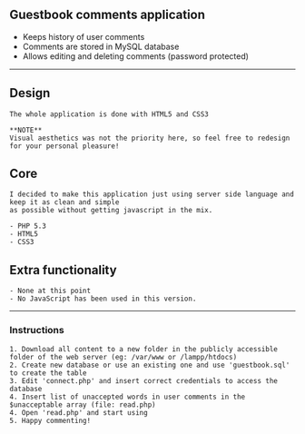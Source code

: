 ## Guestbook comments application
- Keeps history of user comments
- Comments are stored in MySQL database
- Allows editing and deleting comments (password protected)

---

## Design

    The whole application is done with HTML5 and CSS3

    **NOTE**
    Visual aesthetics was not the priority here, so feel free to redesign for your personal pleasure!

## Core

    I decided to make this application just using server side language and keep it as clean and simple
    as possible without getting javascript in the mix.

    - PHP 5.3
    - HTML5
    - CSS3

## Extra functionality

    - None at this point
    - No JavaScript has been used in this version.

---

### Instructions
    1. Download all content to a new folder in the publicly accessible folder of the web server (eg: /var/www or /lampp/htdocs)
    2. Create new database or use an existing one and use 'guestbook.sql' to create the table
    3. Edit 'connect.php' and insert correct credentials to access the database
    4. Insert list of unaccepted words in user comments in the $unacceptable array (file: read.php)
    4. Open 'read.php' and start using
    5. Happy commenting!